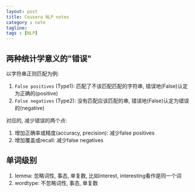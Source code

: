```yaml
---
layout: post
title: Cousera NLP notes
category : note
tagline: 
tags : [NLP]
---
```


## 两种统计学意义的"错误"
以字符串正则匹配为例:

1. `False positives` (Type1): 匹配了不该匹配匹配的字符串, 错误地(False)认定为正确的(positive)
2. `False negatives` (Type2): 没有匹配应该匹配的串, 错误地(False)认定为错误的(negative)

对应的, 减少错误的两个点:

1. 增加正确率或精度(accuracy, precision): 减少false positives
2. 增加覆盖或recall: 减少false negatives


## 单词级别

1. lemma: 忽略词性, 事态, 单复数, 比如interest, interesting看作是同一个词
2. wordtype: 不忽略词性, 事态, 单复数
